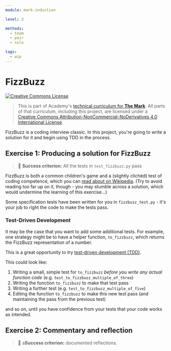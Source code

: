 ```yaml
---
module: mark-induction

level: 3

methods:
  - team
  - pair
  - solo

tags:
  - wip
---
```


# FizzBuzz

<a rel="license" href="http://creativecommons.org/licenses/by-nc-nd/4.0/"><img alt="Creative Commons License" style="border-width:0" src="https://i.creativecommons.org/l/by-nc-nd/4.0/88x31.png" /></a>

> This is part of Academy's [technical curriculum for **The Mark**](https://github.com/WeAreAcademy/curriculum-mark). All parts of that curriculum, including this project, are licensed under a <a rel="license" href="http://creativecommons.org/licenses/by-nc-nd/4.0/">Creative Commons Attribution-NonCommercial-NoDerivatives 4.0 International License</a>.

FizzBuzz is a coding interview classic. In this project, you're going to write a solution for it and begin using TDD in the process.

## Exercise 1: Producing a solution for FizzBuzz

> 🎯 **Success criterion:** All the tests in `test_fizzbuzz.py` pass

FizzBuzz is both a common children's game and a (slightly clichéd) test of coding competence, which you can [read about on Wikipedia](https://en.wikipedia.org/wiki/Fizz_buzz). (Try to avoid reading too far up on it, though - you may stumble across a solution, which would undermine the learning of this exercise...)

Some specification tests have been written for you in `fizzbuzz_test.py` - it's your job to right the code to make the tests pass.

### Test-Driven Development

It may be the case that you want to add some additional tests. For example, one strategy might be to have a helper function, `to_fizzbuzz`, which returns the FizzBuzz representation of a number.

This is a great opportunity to try [test-driven development (TDD)](https://www.agilealliance.org/glossary/tdd/).

This could look like:

1. Writing a small, simple test for `to_fizzbuzz` _before you write any actual function code_ (e.g. `test_to_fizzbuzz_multiple_of_three`)
2. Writing the function `to_fizzbuzz` to make that test pass
3. Writing a further test (e.g. `test_to_fizzbuzz_multiple_of_five`)
4. Editing the function `to_fizzbuzz` to make this new test pass (and maintaining the pass from the previous test)

and so on, until you have confidence from your tests that your code works as intended.

## Exercise 2: Commentary and reflection

> 🎯 a**Success criterion:** documented reflections.
